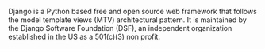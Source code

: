 Django is a Python based free and open source web framework that follows the model template views (MTV) architectural pattern. It is maintained by the Django Software Foundation (DSF), an independent organization established in the US as a 501(c)(3) non profit.
